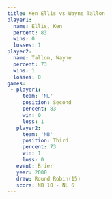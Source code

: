 ```yaml
---
title: Ken Ellis vs Wayne Tallon
player1:             
  name: Ellis, Ken   
  percent: 83        
  wins: 0            
  losses: 1          
player2:             
  name: Tallon, Wayne
  percent: 73        
  wins: 1            
  losses: 0          
games:
 - player1:          
     team: 'NL'      
     position: Second
     percent: 83     
     win: 0          
     loss: 1         
   player2:         
     team: 'NB'     
     position: Third
     percent: 73    
     win: 1         
     loss: 0        
   event: Brier         
   year: 2000           
   draw: Round Robin(15)
   score: NB 10 - NL 6  
---
```


